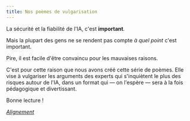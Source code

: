 ```yaml
---
title: Nos poèmes de vulgarisation
---
```


La sécurité et la fiabilité de l'IA, c'est **important**.

Mais la plupart des gens ne se rendent pas compte _à quel point_ c'est important.

Pire, il est facile d'être convaincu pour les mauvaises raisons.

C'est pour cette raison que nous avons créé cette série de poèmes. Elle vise à vulgariser les arguments des experts qui s'inquiètent le plus des risques autour de l'IA, dans un format qui — on l'espère — sera à la fois pédagogique et divertissant.

Bonne lecture !

[_Alignement_](./alignement.html)
